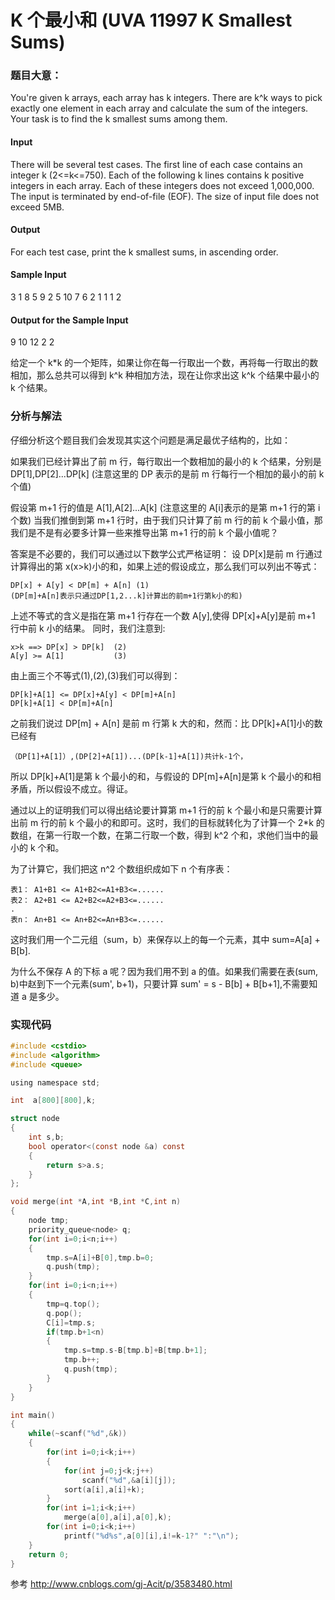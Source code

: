 # K 个最小和 (UVA 11997 K Smallest Sums)

### 题目大意：

You're given k arrays, each array has k integers. There are k^k ways to pick exactly one element in each array and calculate the sum of the integers. Your task is to find the k smallest sums among them.

#### Input

There will be several test cases. The first line of each case contains an integer k (2<=k<=750). Each of the following k lines contains k positive integers in each array. Each of these integers does not exceed 1,000,000. The input is terminated by end-of-file (EOF). The size of input file does not exceed 5MB.

#### Output

For each test case, print the k smallest sums, in ascending order.

#### Sample Input

3
1 8 5
9 2 5
10 7 6
2
1 1
1 2

#### Output for the Sample Input

9 10 12
2 2

给定一个 k\*k 的一个矩阵，如果让你在每一行取出一个数，再将每一行取出的数相加，那么总共可以得到 k^k 种相加方法，现在让你求出这 k^k 个结果中最小的 k 个结果。

### 分析与解法

仔细分析这个题目我们会发现其实这个问题是满足最优子结构的，比如：

如果我们已经计算出了前 m 行，每行取出一个数相加的最小的 k 个结果，分别是 DP[1],DP[2]...DP[k] (注意这里的 DP 表示的是前 m 行每行一个相加的最小的前 k 个值)

假设第 m+1 行的值是 A[1],A[2]...A[k] (注意这里的 A[i]表示的是第 m+1 行的第 i 个数) 当我们推倒到第 m+1 行时，由于我们只计算了前 m 行的前 k 个最小值，那我们是不是有必要多计算一些来推导出第 m+1 行的前 k 个最小值呢？

答案是不必要的，我们可以通过以下数学公式严格证明：
设 DP[x]是前 m 行通过计算得出的第 x(x>k)小的和，如果上述的假设成立，那么我们可以列出不等式：

    DP[x] + A[y] < DP[m] + A[n] (1)
    (DP[m]+A[n]表示只通过DP[1,2...k]计算出的前m+1行第k小的和)

上述不等式的含义是指在第 m+1 行存在一个数 A[y],使得 DP[x]+A[y]是前 m+1 行中前 k 小的结果。
同时，我们注意到:

    x>k ==> DP[x] > DP[k]  (2)
    A[y] >= A[1]           (3)

由上面三个不等式(1),(2),(3)我们可以得到：

    DP[k]+A[1] <= DP[x]+A[y] < DP[m]+A[n]
    DP[k]+A[1] < DP[m]+A[n]

之前我们说过 DP[m] + A[n] 是前 m 行第 k 大的和，然而：比 DP[k]+A[1]小的数已经有

    （DP[1]+A[1]）,(DP[2]+A[1])...(DP[k-1]+A[1])共计k-1个，

所以 DP[k]+A[1]是第 k 个最小的和，与假设的 DP[m]+A[n]是第 k 个最小的和相矛盾，所以假设不成立。得证。

通过以上的证明我们可以得出结论要计算第 m+1 行的前 k 个最小和是只需要计算出前 m 行的前 k 个最小的和即可。这时，我们的目标就转化为了计算一个 2\*k 的数组，在第一行取一个数，在第二行取一个数，得到 k^2 个和，求他们当中的最小的 k 个和。

为了计算它，我们把这 n^2 个数组织成如下 n 个有序表：

    表1： A1+B1 <= A1+B2<=A1+B3<=......
    表2： A2+B1 <= A2+B2<=A2+B3<=......
    .
    表n： An+B1 <= An+B2<=An+B3<=......

这时我们用一个二元组（sum，b）来保存以上的每一个元素，其中 sum=A[a] + B[b].

为什么不保存 A 的下标 a 呢？因为我们用不到 a 的值。如果我们需要在表(sum, b)中赵到下一个元素(sum', b+1)，只要计算 sum' = s - B[b] + B[b+1],不需要知道 a 是多少。

### 实现代码

```c
#include <cstdio>
#include <algorithm>
#include <queue>

using namespace std;

int  a[800][800],k;

struct node
{
    int s,b;
    bool operator<(const node &a) const
    {
        return s>a.s;
    }
};

void merge(int *A,int *B,int *C,int n)
{
    node tmp;
    priority_queue<node> q;
    for(int i=0;i<n;i++)
    {
        tmp.s=A[i]+B[0],tmp.b=0;
        q.push(tmp);
    }
    for(int i=0;i<n;i++)
    {
        tmp=q.top();
        q.pop();
        C[i]=tmp.s;
        if(tmp.b+1<n)
        {
            tmp.s=tmp.s-B[tmp.b]+B[tmp.b+1];
            tmp.b++;
            q.push(tmp);
        }
    }
}

int main()
{
    while(~scanf("%d",&k))
    {
        for(int i=0;i<k;i++)
        {
            for(int j=0;j<k;j++)
                scanf("%d",&a[i][j]);
            sort(a[i],a[i]+k);
        }
        for(int i=1;i<k;i++)
            merge(a[0],a[i],a[0],k);
        for(int i=0;i<k;i++)
            printf("%d%s",a[0][i],i!=k-1?" ":"\n");
    }
    return 0;
}
```

参考 http://www.cnblogs.com/gj-Acit/p/3583480.html
